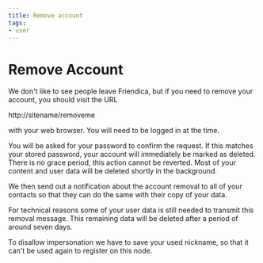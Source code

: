 ```yaml
---
title: Remove account
tags:
- user
---
```

# Remove Account

We don't like to see people leave Friendica, but if you need to remove your account, you should visit the URL

http://sitename/removeme

with your web browser.
You will need to be logged in at the time.

You will be asked for your password to confirm the request.
If this matches your stored password, your account will immediately be marked as deleted.
There is no grace period, this action cannot be reverted.
Most of your content and user data will be deleted shortly in the background.

We then send out a notification about the account removal to all of your contacts so that they can do the same with their copy of your data.

For technical reasons some of your user data is still needed to transmit this removal message.
This remaining data will be deleted after a period of around seven days.

To disallow impersonation we have to save your used nickname, so that it can't be used again to register on this node.
